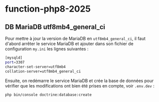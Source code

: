 # function-php8-2025


## DB MariaDB utf8mb4_general_ci

Pour mettre à jour la version de MariaDB en `utf8mb4_general_ci`, il faut d'abord arrêter le service MariaDB et ajouter dans son fichier de configuration `my.ini` les lignes suivantes :

```bash
[mysqld]
port=3307
character-set-server=utf8mb4
collation-server=utf8mb4_general_ci
```

Ensuite, on redémarre le service MariaDB et crée la base de données pour vérifier que les modifications ont bien été prises en compte, voir `.env.dev` :

```bash
php bin/console doctrine:database:create
```

